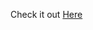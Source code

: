 Check it out <a href="https://23-js-submenus-mouseover-sidebar.netlify.app" target="_blank" rel="nofollow">Here</a>
